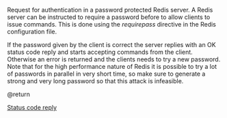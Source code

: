 

Request for authentication in a password protected Redis server.
A Redis server can be instructed to require a password before to allow clients
to issue commands. This is done using the _requirepass_ directive in the
Redis configuration file.

If the password given by the client is correct the server replies with
an OK status code reply and starts accepting commands from the client.
Otherwise an error is returned and the clients needs to try a new password.
Note that for the high performance nature of Redis it is possible to try
a lot of passwords in parallel in very short time, so make sure to generate
a strong and very long password so that this attack is infeasible.

@return

[Status code reply][1]



[1]: /p/redis/wiki/ReplyTypes
